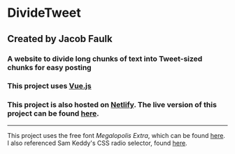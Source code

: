 # DivideTweet

## Created by Jacob Faulk

### A website to divide long chunks of text into Tweet-sized chunks for easy posting

### This project uses [Vue.js](https://vuejs.org/)
### This project is also hosted on [Netlify](https://www.netlify.com/). The live version of this project can be found [here](https://gallant-mahavira-59e315.netlify.com/).

---

This project uses the free font *Megalopolis Extra*, which can be found [here](https://www.fontsquirrel.com/fonts/MEgalopolis-Extra).
I also referenced Sam Keddy's CSS radio selector, found [here](https://codepen.io/samkeddy/pen/PbROLK/).
